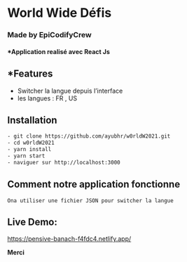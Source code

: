 # World Wide Défis
### Made by EpiCodifyCrew

#### *Application realisé avec React Js
## *Features

- Switcher la langue depuis l’interface
- les langues : FR , US 

## Installation
```sh
- git clone https://github.com/ayubhr/w0rldW2021.git
- cd w0rldW2021
- yarn install
- yarn start
- naviguer sur http://localhost:3000
```


## Comment notre application fonctionne
    
    Ona utiliser une fichier JSON pour switcher la langue 

## Live Demo:

https://pensive-banach-f4fdc4.netlify.app/


**Merci**

 

